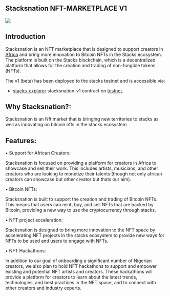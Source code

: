 ## Stacksnation NFT-MARKETPLACE V1

![](https://github.com/ABRAHAMEKIO/stacksnation-v1/blob/master/Untitled_Artwork_3.png)

## Introduction
Stacksnation is an NFT marketplace that is designed to support creators in [Africa](https://en.wikipedia.org/wiki/Africa) and bring more innovation to Bitcoin NFTs in the Stacks ecosystem. The platform is built on the Stacks blockchain, which is a decentralized platform that allows for the creation and trading of non-fungible tokens (NFTs).

The v1 (beta) has been deployed to the stacks testnet and is accessible via: 
- [stacks-explorer](https://explorer.stacks.co/txid/0x509a6a0d3d5e819d48a371dba998eecb7f90fe9781c3ce5cbdd97cf2bb9445f3?chain=testnet) stacksnation-v1 contract on [testnet](https://explorer.stacks.co/?chain=testnet).

## Why Stacksnation?:
Stacksnation is an Nft market that is bringing new territories to stacks as well as innovating on bitcoin nfts in the stacks ecosystem 


## Features:

 • Support for African Creators:

 Stacksnation is focused on providing a platform for creators in Africa to showcase and sell their work. This includes artists, musicians, and other creators who are looking to monetize their talents (though not only african creators can showcase but other creator but thats our aim).

• Bitcoin NFTs: 

 Stacksnation is built to support the creation and trading of Bitcoin NFTs. This means that users can mint, buy, and sell NFTs that are backed by Bitcoin, providing a new way to use the cryptocurrency through stacks.

• NFT project acceleration:

 Stacksnation is designed to bring more innovation to the NFT space by accelerating NFT projects in the stacks ecosystem to provide new ways for NFTs to be used and users to engage with NFTs.

• NFT Hackathons:

 In addition to our goal of onboarding a significant number of Nigerian creators, we also plan to hold NFT hackathons to support and empower existing and potential NFT artists and creators. These hackathons will provide a platform for creators to learn about the latest trends, technologies, and best practices in the NFT space, and to connect with other creators and industry experts.

